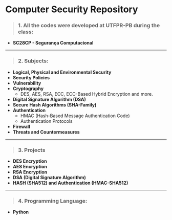 # Computer Security Repository

>### 1. All the codes were developed at UTFPR-PB during the class: 
- **SC28CP - Segurança Computacional**
---
>### 2. Subjects:
- **Logical, Physical and Environmental Security**
- **Security Policies**
- **Vulnerability**
- **Cryptography**
    - DES, AES, RSA, ECC, ECC-Based Hybrid Encryption and more.
- **Digital Signature Algorithm (DSA)**
- **Secure Hash Algorithms (SHA-Family)**
- **Authentication**
    - HMAC (Hash-Based Message Authentication Code)
    - Authentication Protocols
- **Firewall**
- **Threats and Countermeasures**
---
>### 3. Projects
- **DES Encryption**
- **AES Encryption**
- **RSA Encryption**
- **DSA (Digital Signature Algorithm)**
- **HASH (SHA512) and Authentication (HMAC-SHA512)**
---
>### 4. Programming Language: 
- **Python**


